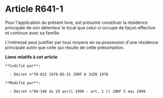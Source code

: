 # Article R641-1

Pour l'application du présent livre, est présumé constituer la résidence principale de son détenteur le local que celui-ci
occupe de façon effective et continue avec sa famille.

L'intéressé peut justifier par tous moyens en sa possession d'une résidence principale autre que celle qui résulte de cette
présomption.

**Liens relatifs à cet article**

	**Codifié par**:

	  - Décret n°78-622 1978-05-31 JORF 8 JUIN 1978

	**Modifié par**:

	  - Décret n°99-340 du 29 avril 1999 - art. 1 () JORF 5 mai 1999
